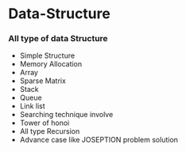 # Data-Structure
<h3>All type of data Structure</h3>
<ul>
	<li>Simple Structure</li>
	<li>Memory Allocation </li>
	<li>Array</li>
	<li>Sparse Matrix</li>
	<li>Stack</li>
	<li>Queue </li>
	<li>Link list</li>
	<li>Searching technique involve</li>
	<li>Tower of honoi</li>
	<li>All type Recursion </li>
	<li>Advance case like JOSEPTION problem solution</li>
</ul> 
